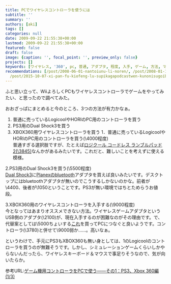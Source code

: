 ```yaml
---
title: PCでワイヤレスコントローラを使うには
subtitle: ''
summary: ''
authors: [aki]
tags: []
categories: null
date: 2009-09-22 21:55:38+00:00
lastmod: 2009-09-22 21:55:38+00:00
featured: false
draft: false
image: {caption: '', focal_point: '', preview_only: false}
projects: []
keywords: [ワイヤレス, '360', pc, 普通, アダプタ, 程度, 入手, ゲーム, 方法, マウス]
recommendations: [/post/2008-06-01-nantoiunu-li-noren/, /post/2008-01-18-souiebakokohawu-yu-burogudatuta/,
  /post/2015-10-07-xi-pan-fu-kiofeng-lu-supikagapodcastwen-kunonisugoibian-li/]
---
```

ふと思い立って、WiiよろしくPCもワイヤレスコントローラでゲームをやってみたい、と思ったので調べてみた。

おおざっぱにまとめると今のところ、3つの方法が有力かなぁ。

1. 普通に売っているLogicoolやHORIのPC用のコントローラを買う
2. PS3用のDual Shock3を買う
3. XBOX360用ワイヤレスコントローラを買う
1．普通に売っているLogicoolやHORIのPC用のコントローラを買う(\4000程度)  
普通すぎる選択肢ですが、たとえば[ロジクール コードレス ランブルパッド 2(\3845)](http://www.amazon.co.jp/dp/B000WM4S2C/)なんかがあるみたいです。これだと、難しいことを考えずに使える模様。

2.PS3用のDual Shock3を買う(\5500程度)  
[Dual Shock3](http://www.amazon.co.jp/dp/B000X1YEU8)に[Planexのbluetooth](http://www.amazon.co.jp/dp/B001F92CR4/)アダプタを買えば良いみたいです。デスクトップにはbluetoothアダプタが無いのでこうするしかないのかな。前者が\4400、後者が\1050ということです。PS3が無い環境ではちとためらうお値段。

3.XBOX360用のワイヤレスコントローラを入手する(\9000程度)  
今となってはあまりオススメできない方法。ワイヤレスゲームアダプタというUSB側のアダプタ(\2100)が、現在入手するのが困難なのがその理由です。で、代替案としては\5000ちょいする[これ](http://www.amazon.co.jp/dp/B000NDFODM/)を買ってPCにつなぐと良いようです。コントローラ(\3780)と併せて\9000弱か……。高いなぁ。

というわけで、手元にPS3もXBOX360も無い身としては、1のLogicoolのコントローラを買うのが無難そうです。しかし、シミュレーションゲームくらいしかやらないんだったら、ワイヤレスキーボード＆マウスで事足りそうなので、気が向いたらか。

参考URL:[ゲーム機用コントローラをPCで使う――その1：PS3、Xbox 360編 (1/3)](http://gamez.itmedia.co.jp/games/articles/0803/13/news085.html?searc)


